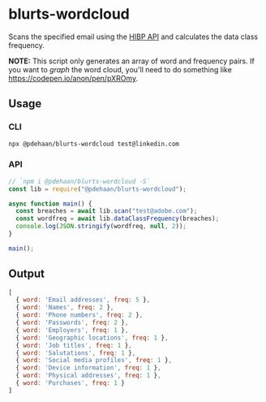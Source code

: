 # blurts-wordcloud

Scans the specified email using the [HIBP API](https://haveibeenpwned.com/API/) and calculates the data class frequency.

**NOTE:** This script only generates an array of word and frequency pairs. If you want to _graph_ the word cloud, you'll need to do something like https://codepen.io/anon/pen/pXROmy.

## Usage

### CLI

```sh
npx @pdehaan/blurts-wordcloud test@linkedin.com
```

### API

```js
// `npm i @pdehaan/blurts-wordcloud -S`
const lib = require("@pdehaan/blurts-wordcloud");

async function main() {
  const breaches = await lib.scan("test@adobe.com");
  const wordfreq = await lib.dataClassFrequency(breaches);
  console.log(JSON.stringify(wordfreq, null, 2));
}

main();
```

## Output

```js
[
  { word: 'Email addresses', freq: 5 },
  { word: 'Names', freq: 2 },
  { word: 'Phone numbers', freq: 2 },
  { word: 'Passwords', freq: 2 },
  { word: 'Employers', freq: 1 },
  { word: 'Geographic locations', freq: 1 },
  { word: 'Job titles', freq: 1 },
  { word: 'Salutations', freq: 1 },
  { word: 'Social media profiles', freq: 1 },
  { word: 'Device information', freq: 1 },
  { word: 'Physical addresses', freq: 1 },
  { word: 'Purchases', freq: 1 }
]
```
